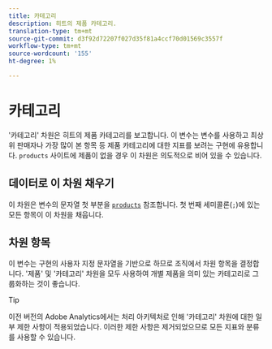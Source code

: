 ```yaml
---
title: 카테고리
description: 히트의 제품 카테고리.
translation-type: tm+mt
source-git-commit: d3f92d72207f027d35f81a4ccf70d01569c3557f
workflow-type: tm+mt
source-wordcount: '155'
ht-degree: 1%

---
```



# 카테고리

&#39;카테고리&#39; 차원은 히트의 제품 카테고리를 보고합니다. 이 변수는 변수를 사용하고 최상위 판매자나 가장 많이 본 항목 등 제품 카테고리에 대한 지표를 보려는 구현에 유용합니다. `products` 사이트에 제품이 없을 경우 이 차원은 의도적으로 비어 있을 수 있습니다.

## 데이터로 이 차원 채우기

이 차원은 변수의 문자열 첫 부분을 [`products`](/help/implement/vars/page-vars/products.md) 참조합니다. 첫 번째 세미콜론(`;`)에 있는 모든 항목이 이 차원을 채웁니다.

## 차원 항목

이 변수는 구현의 사용자 지정 문자열을 기반으로 하므로 조직에서 차원 항목을 결정합니다. &#39;제품&#39; 및 &#39;카테고리&#39; 차원을 모두 사용하여 개별 제품을 의미 있는 카테고리로 그룹화하는 것이 좋습니다.

>[!TIP]
>
>이전 버전의 Adobe Analytics에서는 처리 아키텍처로 인해 &#39;카테고리&#39; 차원에 대한 일부 제한 사항이 적용되었습니다. 이러한 제한 사항은 제거되었으므로 모든 지표와 분류를 사용할 수 있습니다.
